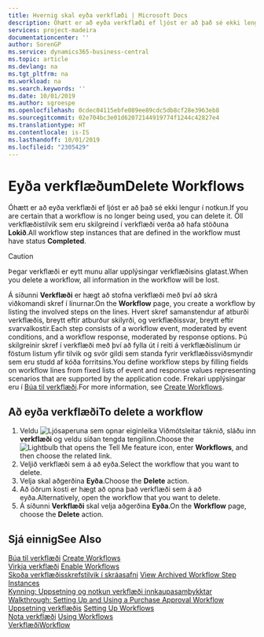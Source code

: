 ```yaml
---
title: Hvernig skal eyða verkflæði | Microsoft Docs
description: Óhætt er að eyða verkflæði ef ljóst er að það sé ekki lengur í notkun. Öll verkflæðistilvik sem eru skilgreind í verkflæði verða að hafa stöðuna **Lokið**.
services: project-madeira
documentationcenter: ''
author: SorenGP
ms.service: dynamics365-business-central
ms.topic: article
ms.devlang: na
ms.tgt_pltfrm: na
ms.workload: na
ms.search.keywords: ''
ms.date: 10/01/2019
ms.author: sgroespe
ms.openlocfilehash: 0cdec04115ebfe089ee89cdc5db8cf28e3963eb8
ms.sourcegitcommit: 02e704bc3e01d62072144919774f1244c42827e4
ms.translationtype: HT
ms.contentlocale: is-IS
ms.lasthandoff: 10/01/2019
ms.locfileid: "2305429"
---
```

# <a name="delete-workflows"></a><span data-ttu-id="bd86b-104">Eyða verkflæðum</span><span class="sxs-lookup"><span data-stu-id="bd86b-104">Delete Workflows</span></span>
<span data-ttu-id="bd86b-105">Óhætt er að eyða verkflæði ef ljóst er að það sé ekki lengur í notkun.</span><span class="sxs-lookup"><span data-stu-id="bd86b-105">If you are certain that a workflow is no longer being used, you can delete it.</span></span> <span data-ttu-id="bd86b-106">Öll verkflæðistilvik sem eru skilgreind í verkflæði verða að hafa stöðuna **Lokið**.</span><span class="sxs-lookup"><span data-stu-id="bd86b-106">All workflow step instances that are defined in the workflow must have status **Completed**.</span></span>  

> [!CAUTION]  
>  <span data-ttu-id="bd86b-107">Þegar verkflæði er eytt munu allar upplýsingar verkflæðisins glatast.</span><span class="sxs-lookup"><span data-stu-id="bd86b-107">When you delete a workflow, all information in the workflow will be lost.</span></span>  

 <span data-ttu-id="bd86b-108">Á síðunni **Verkflæði** er hægt að stofna verkflæði með því að skrá viðkomandi skref í línurnar.</span><span class="sxs-lookup"><span data-stu-id="bd86b-108">On the **Workflow** page, you create a workflow by listing the involved steps on the lines.</span></span> <span data-ttu-id="bd86b-109">Hvert skref samanstendur af atburði verkflæðis, breytt eftir atburður skilyrði, og verkflæðissvar, breytt eftir svarvalkostir.</span><span class="sxs-lookup"><span data-stu-id="bd86b-109">Each step consists of a workflow event, moderated by event conditions, and a workflow response, moderated by response options.</span></span> <span data-ttu-id="bd86b-110">Þú skilgreinir skref í verkflæði með því að fylla út í reiti á verkflæðislínum úr föstum listum yfir tilvik og svör gildi sem standa fyrir verkflæðissviðsmyndir sem eru studd af kóða forritsins.</span><span class="sxs-lookup"><span data-stu-id="bd86b-110">You define workflow steps by filling fields on workflow lines from fixed lists of event and response values representing scenarios that are supported by the application code.</span></span> <span data-ttu-id="bd86b-111">Frekari upplýsingar eru í [Búa til verkflæði](across-how-to-create-workflows.md).</span><span class="sxs-lookup"><span data-stu-id="bd86b-111">For more information, see [Create Workflows](across-how-to-create-workflows.md).</span></span>  

## <a name="to-delete-a-workflow"></a><span data-ttu-id="bd86b-112">Að eyða verkflæði</span><span class="sxs-lookup"><span data-stu-id="bd86b-112">To delete a workflow</span></span>  
1.  <span data-ttu-id="bd86b-113">Veldu ![Ljósaperuna sem opnar eiginleika Viðmótsleitar](media/ui-search/search_small.png "Segðu mér hvað þú vilt gera") táknið, sláðu inn **verkflæði** og veldu síðan tengda tengilinn.</span><span class="sxs-lookup"><span data-stu-id="bd86b-113">Choose the ![Lightbulb that opens the Tell Me feature](media/ui-search/search_small.png "Tell me what you want to do") icon, enter **Workflows**, and then choose the related link.</span></span>  
2.  <span data-ttu-id="bd86b-114">Veljið verkflæði sem á að eyða.</span><span class="sxs-lookup"><span data-stu-id="bd86b-114">Select the workflow that you want to delete.</span></span>  
3.  <span data-ttu-id="bd86b-115">Velja skal aðgerðina **Eyða**.</span><span class="sxs-lookup"><span data-stu-id="bd86b-115">Choose the **Delete** action.</span></span>  
4.  <span data-ttu-id="bd86b-116">Að öðrum kosti er hægt að opna það verkflæði sem á að eyða.</span><span class="sxs-lookup"><span data-stu-id="bd86b-116">Alternatively, open the workflow that you want to delete.</span></span>  
5.  <span data-ttu-id="bd86b-117">Á síðunni **Verkflæði** skal velja aðgerðina **Eyða**.</span><span class="sxs-lookup"><span data-stu-id="bd86b-117">On the **Workflow** page, choose the **Delete** action.</span></span>  

## <a name="see-also"></a><span data-ttu-id="bd86b-118">Sjá einnig</span><span class="sxs-lookup"><span data-stu-id="bd86b-118">See Also</span></span>  
 <span data-ttu-id="bd86b-119">[Búa til verkflæði](across-how-to-create-workflows.md) </span><span class="sxs-lookup"><span data-stu-id="bd86b-119">[Create Workflows](across-how-to-create-workflows.md) </span></span>  
 <span data-ttu-id="bd86b-120">[Virkja verkflæði](across-how-to-enable-workflows.md) </span><span class="sxs-lookup"><span data-stu-id="bd86b-120">[Enable Workflows](across-how-to-enable-workflows.md) </span></span>  
 <span data-ttu-id="bd86b-121">[Skoða verkflæðisskrefstilvik í skráasafni](across-how-to-view-archived-workflow-step-instances.md) </span><span class="sxs-lookup"><span data-stu-id="bd86b-121">[View Archived Workflow Step Instances](across-how-to-view-archived-workflow-step-instances.md) </span></span>  
 <span data-ttu-id="bd86b-122">[Kynning: Uppsetning og notkun verkflæði innkaupasamþykktar](walkthrough-setting-up-and-using-a-purchase-approval-workflow.md) </span><span class="sxs-lookup"><span data-stu-id="bd86b-122">[Walkthrough: Setting Up and Using a Purchase Approval Workflow](walkthrough-setting-up-and-using-a-purchase-approval-workflow.md) </span></span>  
 <span data-ttu-id="bd86b-123">[Uppsetning verkflæðis](across-set-up-workflows.md) </span><span class="sxs-lookup"><span data-stu-id="bd86b-123">[Setting Up Workflows](across-set-up-workflows.md) </span></span>  
 <span data-ttu-id="bd86b-124">[Nota verkflæði](across-use-workflows.md) </span><span class="sxs-lookup"><span data-stu-id="bd86b-124">[Using Workflows](across-use-workflows.md) </span></span>  
 [<span data-ttu-id="bd86b-125">Verkflæði</span><span class="sxs-lookup"><span data-stu-id="bd86b-125">Workflow</span></span>](across-workflow.md)   
